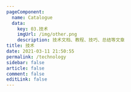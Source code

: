```yaml
---
pageComponent: 
  name: Catalogue
  data: 
    key: 03.技术
    imgUrl: /img/other.png
    description: 技术文档、教程、技巧、总结等文章
title: 技术
date: 2021-03-11 21:50:55
permalink: /technology
sidebar: false
article: false
comment: false
editLink: false
---
```

